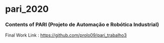 # pari_2020

### Contents of PARI (Projeto de Automação e Robótica Industrial)

Final Work Link :  https://github.com/prolo09/pari_trabalho3

